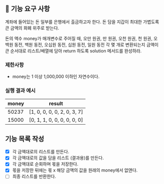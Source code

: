 ## 🚀 기능 요구 사항

계좌에 들어있는 돈 일부를 은행에서 출금하고자 한다. 돈 담을 지갑이 최대한 가볍도록 큰 금액의 화폐 위주로 받는다.

돈의 액수 money가 매개변수로 주어질 때, 오만 원권, 만 원권, 오천 원권, 천 원권, 오백원 동전, 백원 동전, 오십원 동전, 십원 동전, 일원 동전 각 몇 개로 변환되는지 금액이 큰 순서대로 리스트/배열에 담아 return 하도록 solution 메서드를 완성하라.

### 제한사항

- money는 1 이상 1,000,000 이하인 자연수이다.

### 실행 결과 예시

| money | result |
| --- | --- |
| 50237	| [1, 0, 0, 0, 0, 2, 0, 3, 7] |
| 15000	| [0, 1, 1, 0, 0, 0, 0, 0, 0] |

## 기능 목록 작성
- [x] 각 금액대로의 리스트를 만든다.
- [x] 각 금액대로의 값을 담을 리스트 (결과용)를 만든다.
- [x] 각 금액대로 순회하며 몫을 저장한다.
- [x] 몫을 저장한 뒤에는 몫 x 해당 금액의 값을 원래의 money에서 없앤다.
- [ ] 최종 리스트를 반환한다.
